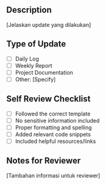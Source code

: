 ## Description
[Jelaskan update yang dilakukan]

## Type of Update
- [ ] Daily Log
- [ ] Weekly Report
- [ ] Project Documentation
- [ ] Other: [Specify]

## Self Review Checklist
- [ ] Followed the correct template
- [ ] No sensitive information included
- [ ] Proper formatting and spelling
- [ ] Added relevant code snippets
- [ ] Included helpful resources/links

## Notes for Reviewer
[Tambahan informasi untuk reviewer]